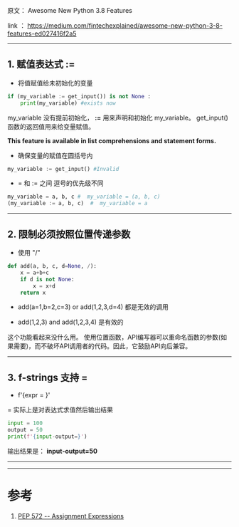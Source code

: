 原文： Awesome New Python 3.8 Features

link ： https://medium.com/fintechexplained/awesome-new-python-3-8-features-ed027416f2a5

-----


## 1.  赋值表达式 **:=**

* 将值赋值给未初始化的变量

```python
if (my_variable := get_input()) is not None :
    print(my_variable) #exists now
```

my_variable 没有提前初始化， **:=** 用来声明和初始化 my_variable。
get_input()函数的返回值用来给变量赋值。

**This feature is available in list comprehensions and statement forms.**

* 确保变量的赋值在圆括号内
```python
my_variable := get_input() #Invalid
```

* = 和 := 之间 逗号的优先级不同

```python
my_variable = a, b, c #  my_variable = (a, b, c)
(my_variable := a, b, c)  #  my_variable = a
```


----

## 2. 限制必须按照位置传递参数

* 使用 "/"

```python
def add(a, b, c, d=None, /):
    x = a+b+c
    if d is not None:
        x = x+d
    return x
```

* add(a=1,b=2,c=3) or add(1,2,3,d=4) 都是无效的调用

* add(1,2,3) and add(1,2,3,4) 是有效的

这个功能看起来没什么用。
使用位置函数，API编写器可以重命名函数的参数(如果需要)，而不破坏API调用者的代码。因此，它鼓励API向后兼容。

----

## 3. f-strings  支持 =

* f'{expr = }'

= 实际上是对表达式求值然后输出结果

```python
input = 100
output = 50
print(f'{input-output=}')
```

输出结果是： **input-output=50**

----

















----

# 参考

1. [PEP 572 -- Assignment Expressions](https://www.python.org/dev/peps/pep-0572/)